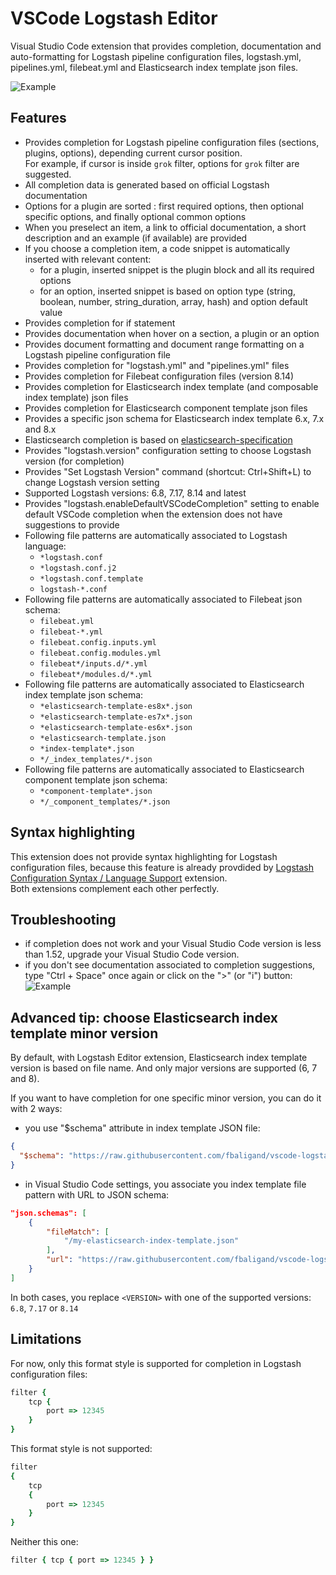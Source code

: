 # VSCode Logstash Editor

Visual Studio Code extension that provides completion, documentation and auto-formatting for Logstash pipeline configuration files, logstash.yml, pipelines.yml, filebeat.yml and Elasticsearch index template json files.

![Example](images/example.png)


## Features

- Provides completion for Logstash pipeline configuration files (sections, plugins, options), depending current cursor position.  
For example, if cursor is inside `grok` filter, options for `grok` filter are suggested.
- All completion data is generated based on official Logstash documentation
- Options for a plugin are sorted : first required options, then optional specific options, and finally optional common options
- When you preselect an item, a link to official documentation, a short description and an example (if available) are provided
- If you choose a completion item, a code snippet is automatically inserted with relevant content:
  - for a plugin, inserted snippet is the plugin block and all its required options
  - for an option, inserted snippet is based on option type (string, boolean, number, string_duration, array, hash) and option default value
- Provides completion for if statement
- Provides documentation when hover on a section, a plugin or an option
- Provides document formatting and document range formatting on a Logstash pipeline configuration file
- Provides completion for "logstash.yml" and "pipelines.yml" files
- Provides completion for Filebeat configuration files (version 8.14)
- Provides completion for Elasticsearch index template (and composable index template) json files
- Provides completion for Elasticsearch component template json files
- Provides a specific json schema for Elasticsearch index template 6.x, 7.x and 8.x
- Elasticsearch completion is based on [elasticsearch-specification](https://github.com/elastic/elasticsearch-specification/)
- Provides "logstash.version" configuration setting to choose Logstash version (for completion)
- Provides "Set Logstash Version" command (shortcut: Ctrl+Shift+L) to change Logstash version setting
- Supported Logstash versions: 6.8, 7.17, 8.14 and latest
- Provides "logstash.enableDefaultVSCodeCompletion" setting to enable default VSCode completion when the extension does not have suggestions to provide
- Following file patterns are automatically associated to Logstash language:
  - `*logstash.conf`
  - `*logstash.conf.j2`
  - `*logstash.conf.template`
  - `logstash-*.conf`
- Following file patterns are automatically associated to Filebeat json schema:
  - `filebeat.yml`
  - `filebeat-*.yml`
  - `filebeat.config.inputs.yml`
  - `filebeat.config.modules.yml`
  - `filebeat*/inputs.d/*.yml`
  - `filebeat*/modules.d/*.yml`
- Following file patterns are automatically associated to Elasticsearch index template json schema:
  - `*elasticsearch-template-es8x*.json`
  - `*elasticsearch-template-es7x*.json`
  - `*elasticsearch-template-es6x*.json`
  - `*elasticsearch-template.json`
  - `*index-template*.json`
  - `*/_index_templates/*.json`
- Following file patterns are automatically associated to Elasticsearch component template json schema:
  - `*component-template*.json`
  - `*/_component_templates/*.json`


## Syntax highlighting

This extension does not provide syntax highlighting for Logstash configuration files, because this feature is already provdided by [Logstash Configuration Syntax / Language Support](https://marketplace.visualstudio.com/items?itemName=RandomChance.logstash) extension.  
Both extensions complement each other perfectly.


## Troubleshooting

- if completion does not work and your Visual Studio Code version is less than 1.52, upgrade your Visual Studio Code version.
- if you don't see documentation associated to completion suggestions, type "Ctrl + Space" once again or click on the ">" (or "i") button:
![Example](images/troubleshooting.png)


## Advanced tip: choose Elasticsearch index template minor version

By default, with Logstash Editor extension, Elasticsearch index template version is based on file name. And only major versions are supported (6, 7 and 8).

If you want to have completion for one specific minor version, you can do it with 2 ways:
- you use "$schema" attribute in index template JSON file:
``` json
{
  "$schema": "https://raw.githubusercontent.com/fbaligand/vscode-logstash-editor/es-<VERSION>/jsonschemas/elasticsearch-template-es7x.schema.json"
}
```
- in Visual Studio Code settings, you associate you index template file pattern with URL to JSON schema:
``` json
"json.schemas": [
    {
        "fileMatch": [
            "/my-elasticsearch-index-template.json"
        ],
        "url": "https://raw.githubusercontent.com/fbaligand/vscode-logstash-editor/es-<VERSION>/jsonschemas/elasticsearch-template-es7x.schema.json"
    }
]
```

In both cases, you replace `<VERSION>` with one of the supported versions: `6.8`, `7.17` or `8.14`


## Limitations

For now, only this format style is supported for completion in Logstash configuration files:
``` ruby
filter {
	tcp {
		port => 12345
	}
}
```

This format style is not supported:
``` ruby
filter 
{
	tcp 
	{
		port => 12345
	}
}
```

Neither this one:
``` ruby
filter { tcp { port => 12345 } }
```
